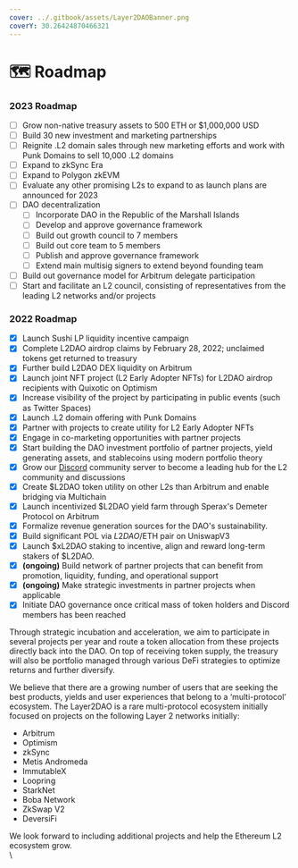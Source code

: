 ```yaml
---
cover: ../.gitbook/assets/Layer2DAOBanner.png
coverY: 30.26424870466321
---
```


# 🗺 Roadmap

### 2023 Roadmap

* [ ] Grow non-native treasury assets to 500 ETH or $1,000,000 USD&#x20;
* [ ] Build 30 new investment and marketing partnerships
* [ ] Reignite .L2 domain sales through new marketing efforts and work with Punk Domains to sell 10,000 .L2 domains&#x20;
* [ ] Expand to zkSync Era&#x20;
* [ ] Expand to Polygon zkEVM&#x20;
* [ ] Evaluate any other promising L2s to expand to as launch plans are announced for 2023
* [ ] DAO decentralization
  * [ ] Incorporate DAO in the Republic of the Marshall Islands&#x20;
  * [ ] Develop and approve governance framework&#x20;
  * [ ] Build out growth council to 7 members&#x20;
  * [ ] Build out core team to 5 members&#x20;
  * [ ] Publish and approve governance framework&#x20;
  * [ ] Extend main multisig signers to extend beyond founding team&#x20;
* [ ] Build out governance model for Arbitrum delegate participation
* [ ] Start and facilitate an L2 council, consisting of representatives from the leading L2 networks and/or projects&#x20;

### 2022 Roadmap

* [x] Launch Sushi LP liquidity incentive campaign
* [x] Complete L2DAO airdrop claims by February 28, 2022; unclaimed tokens get returned to treasury
* [x] Further build L2DAO DEX liquidity on Arbitrum
* [x] Launch joint NFT project (L2 Early Adopter NFTs) for L2DAO airdrop recipients with Quixotic on Optimism
* [x] Increase visibility of the project by participating in public events (such as Twitter Spaces)
* [x] Launch .L2 domain offering with Punk Domains
* [x] Partner with projects to create utility for L2 Early Adopter NFTs
* [x] Engage in co-marketing opportunities with partner projects
* [x] Start building the DAO investment portfolio of partner projects, yield generating assets, and stablecoins using modern portfolio theory
* [x] Grow our [Discord](https://discord.gg/layer2dao) community server to become a leading hub for the L2 community and discussions
* [x] Create $L2DAO token utility on other L2s than Arbitrum and enable bridging via Multichain
* [x] Launch incentivized $L2DAO yield farm through Sperax's Demeter Protocol on Arbitrum
* [x] Formalize revenue generation sources for the DAO's sustainability.
* [x] Build significant POL via $L2DAO/$ETH pair on UniswapV3
* [x] Launch $xL2DAO staking to incentive, align and reward long-term stakers of $L2DAO.
* [x] **(ongoing)** Build network of partner projects that can benefit from promotion, liquidity, funding, and operational support
* [x] **(ongoing)** Make strategic investments in partner projects when applicable
* [x] Initiate DAO governance once critical mass of token holders and Discord members has been reached

Through strategic incubation and acceleration, we aim to participate in several projects per year and route a token allocation from these projects directly back into the DAO. On top of receiving token supply, the treasury will also be portfolio managed through various DeFi strategies to optimize returns and further diversify.

We believe that there are a growing number of users that are seeking the best products, yields and user experiences that belong to a ‘multi-protocol’ ecosystem. The Layer2DAO is a rare multi-protocol ecosystem initially focused on projects on the following Layer 2 networks initially:

* Arbitrum&#x20;
* Optimism&#x20;
* zkSync&#x20;
* Metis Andromeda&#x20;
* ImmutableX&#x20;
* Loopring&#x20;
* StarkNet
* Boba Network&#x20;
* ZkSwap V2&#x20;
* DeversiFi&#x20;

We look forward to including additional projects and help the Ethereum L2 ecosystem grow.\
\
